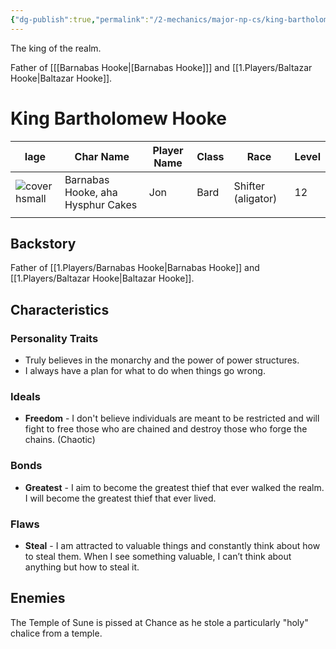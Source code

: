 ```yaml
---
{"dg-publish":true,"permalink":"/2-mechanics/major-np-cs/king-bartholomew-hooke/"}
---
```


The king of the realm.

Father of [[[Barnabas Hooke\|[Barnabas Hooke]]] and [[1.Players/Baltazar Hooke\|Baltazar Hooke]]. 

# King Bartholomew Hooke

| Iage                                                                                                        | Char Name                         | Player Name | Class | Race               | Level |
| ----------------------------------------------------------------------------------------------------------- | --------------------------------- | ----------- | ----- | ------------------ | ----- |
| ![cover hsmall](https://publish-01.obsidian.md/access/36b98e212e9d73fe1bd4813f96b0fd71/z_Assets/Chance.png) | Barnabas Hooke, aha Hysphur Cakes | Jon         | Bard  | Shifter (aligator) | 12    |
|                                                                                                             |                                   |             |       |                    |       |

## Backstory
Father of [[1.Players/Barnabas Hooke\|Barnabas Hooke]] and [[1.Players/Baltazar Hooke\|Baltazar Hooke]]. 

## Characteristics

### Personality Traits

- Truly believes in the monarchy and the power of power structures. 
- I always have a plan for what to do when things go wrong.

### Ideals

- **Freedom** - I don't believe individuals are meant to be restricted and will fight to free those who are chained and destroy those who forge the chains. (Chaotic) 

### Bonds

- **Greatest** - I aim to become the greatest thief that ever walked the realm. I will become the greatest thief that ever lived.

### Flaws

- **Steal** - I am attracted to valuable things and constantly think about how to steal them. When I see something valuable, I can’t think about anything but how to steal it.

## Enemies

The Temple of Sune is pissed at Chance as he stole a particularly "holy" chalice from a temple.